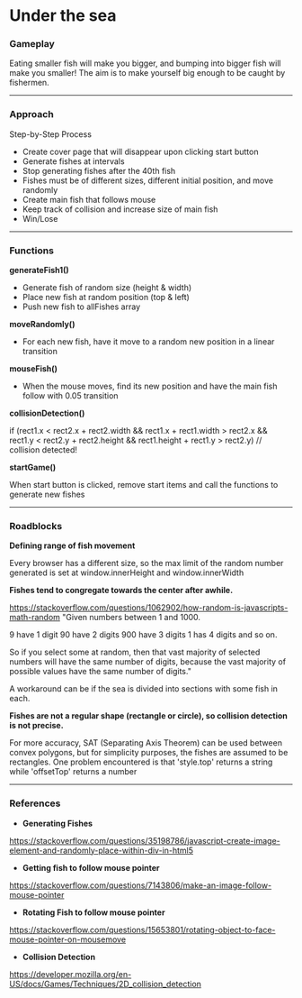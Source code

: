 # Under the sea

### Gameplay

Eating smaller fish will make you bigger,
and bumping into bigger fish will make you smaller!
The aim is to make yourself big enough to be caught by fishermen.

---

### Approach

Step-by-Step Process

* Create cover page that will disappear upon clicking start button
* Generate fishes at intervals
* Stop generating fishes after the 40th fish
* Fishes must be of different sizes, different initial position, and move randomly
* Create main fish that follows mouse
* Keep track of collision and increase size of main fish
* Win/Lose

---

### Functions

**generateFish1()**
* Generate fish of random size (height & width)
* Place new fish at random position (top & left)
* Push new fish to allFishes array

**moveRandomly()**
* For each new fish, have it move to a random new position in a linear transition

**mouseFish()**
* When the mouse moves, find its new position and have the main fish follow with 0.05 transition

**collisionDetection()**

if (rect1.x < rect2.x + rect2.width &&
   rect1.x + rect1.width > rect2.x &&
   rect1.y < rect2.y + rect2.height &&
   rect1.height + rect1.y > rect2.y)
    // collision detected!

**startGame()**

When start button is clicked, remove start items and call the functions to generate new fishes

---

### Roadblocks

**Defining range of fish movement**

Every browser has a different size, so the max limit of the random number generated is set at window.innerHeight and window.innerWidth

**Fishes tend to congregate towards the center after awhile.**

https://stackoverflow.com/questions/1062902/how-random-is-javascripts-math-random
"Given numbers between 1 and 1000.

9 have 1 digit
90 have 2 digits
900 have 3 digits
1 has 4 digits
and so on.

So if you select some at random, then that vast majority of selected numbers will have the same number of digits, because the vast majority of possible values have the same number of digits."

A workaround can be if the sea is divided into sections with some fish in each.

**Fishes are not a regular shape (rectangle or circle), so collision detection is not precise.**

For more accuracy, SAT (Separating Axis Theorem) can be used between convex polygons,
but for simplicity purposes, the fishes are assumed to be rectangles.
One problem encountered is that 'style.top' returns a string while 'offsetTop' returns a number

---

### References

* **Generating Fishes**

https://stackoverflow.com/questions/35198786/javascript-create-image-element-and-randomly-place-within-div-in-html5
* **Getting fish to follow mouse pointer**

https://stackoverflow.com/questions/7143806/make-an-image-follow-mouse-pointer
* **Rotating Fish to follow mouse pointer**

https://stackoverflow.com/questions/15653801/rotating-object-to-face-mouse-pointer-on-mousemove
* **Collision Detection**

https://developer.mozilla.org/en-US/docs/Games/Techniques/2D_collision_detection
